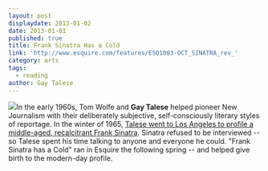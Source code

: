 ```yaml
---
layout: post
displaydate: 2013-01-02
date: 2013-01-01
published: true
title: Frank Sinatra Has a Cold
link: 'http://www.esquire.com/features/ESQ1003-OCT_SINATRA_rev_'
category: arts
tags: 
  - reading
author: Gay Talese
---
```


![](http://sethmnookin.com/wp-content/uploads/2013/08/Sinatra-4-3.png)In the early 1960s, Tom Wolfe and **Gay Talese** helped pioneer New Journalism with their deliberately subjective, self-consciously literary styles of reportage. In the winter of 1965, <A href="http://www.esquire.com/features/ESQ1003-OCT_SINATRA_rev_" target="_blank">Talese went to Los Angeles to profile a middle-aged, recalcitrant Frank Sinatra</a>. Sinatra refused to be interviewed -- so Talese spent his time talking to anyone and everyone he could. "Frank Sinatra has a Cold" ran in Esquire the following spring -- and helped give birth to the modern-day profile.